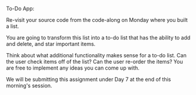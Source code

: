To-Do App:

Re-visit your source code from the code-along on Monday where you built a list.

You are going to transform this list into a to-do list that has the ability to add and delete, and star important items.

Think about what additional functionality makes sense for a to-do list. Can the user check items off of the list? Can the user re-order the items? You are free to implement any ideas you can come up with.

We will be submitting this assignment under Day 7 at the end of this morning's session.